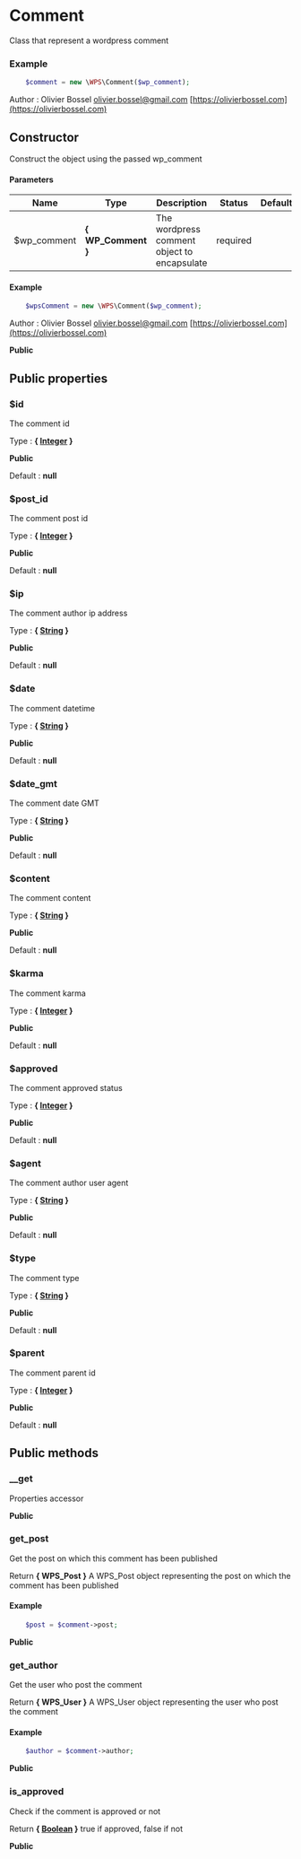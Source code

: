 # Comment

Class that represent a wordpress comment


### Example
```php
	$comment = new \WPS\Comment($wp_comment);
```
Author : Olivier Bossel [olivier.bossel@gmail.com](mailto:olivier.bossel@gmail.com) [https://olivierbossel.com](https://olivierbossel.com)


## Constructor

Construct the object using the passed wp_comment


#### Parameters
Name  |  Type  |  Description  |  Status  |  Default
------------  |  ------------  |  ------------  |  ------------  |  ------------
$wp_comment  |  **{ WP_Comment }**  |  The wordpress comment object to encapsulate  |  required  |

#### Example
```php
	$wpsComment = new \WPS\Comment($wp_comment);
```
Author : Olivier Bossel [olivier.bossel@gmail.com](mailto:olivier.bossel@gmail.com) [https://olivierbossel.com](https://olivierbossel.com)

**Public**


## Public properties


### $id

The comment id

Type : **{ [Integer](http://php.net/manual/en/language.types.integer.php) }**

**Public**

Default : **null**


### $post_id

The comment post id

Type : **{ [Integer](http://php.net/manual/en/language.types.integer.php) }**

**Public**

Default : **null**


### $ip

The comment author ip address

Type : **{ [String](http://php.net/manual/en/language.types.string.php) }**

**Public**

Default : **null**


### $date

The comment datetime

Type : **{ [String](http://php.net/manual/en/language.types.string.php) }**

**Public**

Default : **null**


### $date_gmt

The comment date GMT

Type : **{ [String](http://php.net/manual/en/language.types.string.php) }**

**Public**

Default : **null**


### $content

The comment content

Type : **{ [String](http://php.net/manual/en/language.types.string.php) }**

**Public**

Default : **null**


### $karma

The comment karma

Type : **{ [Integer](http://php.net/manual/en/language.types.integer.php) }**

**Public**

Default : **null**


### $approved

The comment approved status

Type : **{ [Integer](http://php.net/manual/en/language.types.integer.php) }**

**Public**

Default : **null**


### $agent

The comment author user agent

Type : **{ [String](http://php.net/manual/en/language.types.string.php) }**

**Public**

Default : **null**


### $type

The comment type

Type : **{ [String](http://php.net/manual/en/language.types.string.php) }**

**Public**

Default : **null**


### $parent

The comment parent id

Type : **{ [Integer](http://php.net/manual/en/language.types.integer.php) }**

**Public**

Default : **null**



## Public methods


### __get

Properties accessor

**Public**


### get_post

Get the post on which this comment has been published

Return **{ WPS_Post }** A WPS_Post object representing the post on which the comment has been published

#### Example
```php
	$post = $comment->post;
```
**Public**


### get_author

Get the user who post the comment

Return **{ WPS_User }** A WPS_User object representing the user who post the comment

#### Example
```php
	$author = $comment->author;
```
**Public**


### is_approved

Check if the comment is approved or not

Return **{ [Boolean](http://php.net/manual/en/language.types.boolean.php) }** true if approved, false if not

**Public**